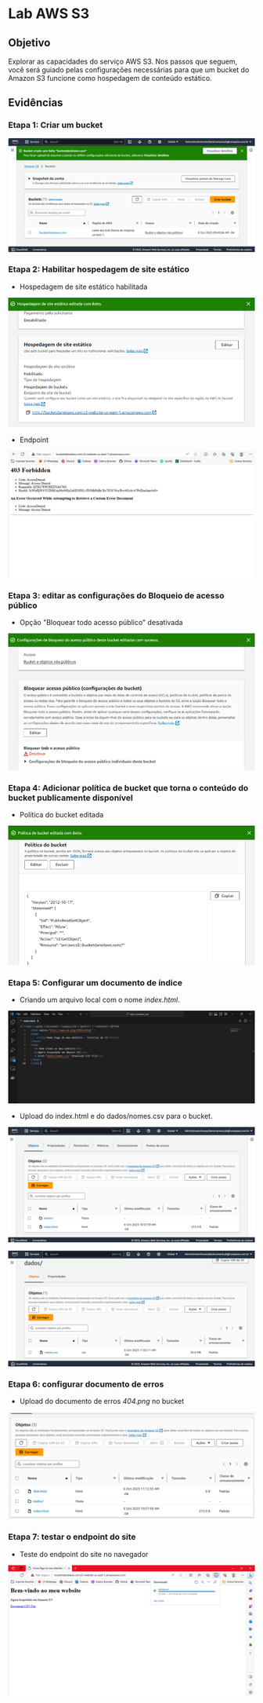 # Lab AWS S3

## Objetivo

Explorar as capacidades do serviço AWS S3.  Nos passos que seguem, você será guiado pelas configurações necessárias para que um bucket do Amazon S3 funcione como hospedagem de conteúdo estático.

## Evidências

### Etapa 1: Criar um bucket

![Criação do Bucket](./img_S3/1.png)

### Etapa 2: Habilitar hospedagem de site estático

* Hospedagem de site estático habilitada

![Hospedagem habilidada](./img_S3/2.png)

* Endpoint

![Endpoint](./img_S3/3.png)

### Etapa 3: editar as configurações do Bloqueio de acesso público

* Opção "Bloquear todo acesso público" desativada

!["Bloquear todo acesso público" desativada](./img_S3/4.png)

### Etapa 4: Adicionar política de bucket que torna o conteúdo do bucket publicamente disponível

* Política do bucket editada

!["Política do bucket editada"](./img_S3/5.png)

### Etapa 5: Configurar um documento de índice

* Criando um arquivo local com o nome *index.html*.

![index.html](./img_S3/6.png)

* Upload do index.html e do dados/nomes.csv para o bucket.

![index.html](./img_S3/7.png)

![dados/nomes.csv](./img_S3/8.png)

### Etapa 6: configurar documento de erros

* Upload do documento de erros *404.png* no bucket

![404.html](./img_S3/9.png)

### Etapa 7: testar o endpoint do site

* Teste do endpoint do site no navegador

![endpoint no navegador](./img_S3/10.png)